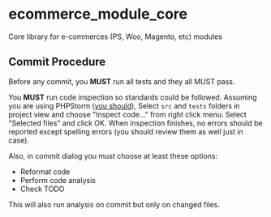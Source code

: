# ecommerce_module_core
Core library for e-commerces (PS, Woo, Magento, etc) modules

## Commit Procedure
Before any commit, you **MUST** run all tests and they all MUST pass.

You **MUST** run code inspection so standards could be followed. 
Assuming you are using PHPStorm ([you should](https://www.google.com/search?q=why+should+I+use+phpstorm)), 
Select `src` and `tests` folders in project view and choose "Inspect code..." from right click menu. 
Select "Selected files" and click OK.
When inspection finishes, no errors should be reported except spelling errors (you should review them 
as well just in case).

Also, in commit dialog you must choose at least these options:
 - Reformat code
 - Perform code analysis
 - Check TODO

This will also run analysis on commit but only on changed files.
